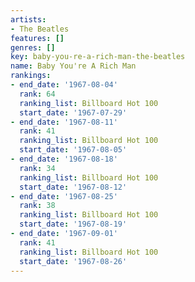 ```yaml
---
artists:
- The Beatles
features: []
genres: []
key: baby-you-re-a-rich-man-the-beatles
name: Baby You're A Rich Man
rankings:
- end_date: '1967-08-04'
  rank: 64
  ranking_list: Billboard Hot 100
  start_date: '1967-07-29'
- end_date: '1967-08-11'
  rank: 41
  ranking_list: Billboard Hot 100
  start_date: '1967-08-05'
- end_date: '1967-08-18'
  rank: 34
  ranking_list: Billboard Hot 100
  start_date: '1967-08-12'
- end_date: '1967-08-25'
  rank: 38
  ranking_list: Billboard Hot 100
  start_date: '1967-08-19'
- end_date: '1967-09-01'
  rank: 41
  ranking_list: Billboard Hot 100
  start_date: '1967-08-26'
---
```


